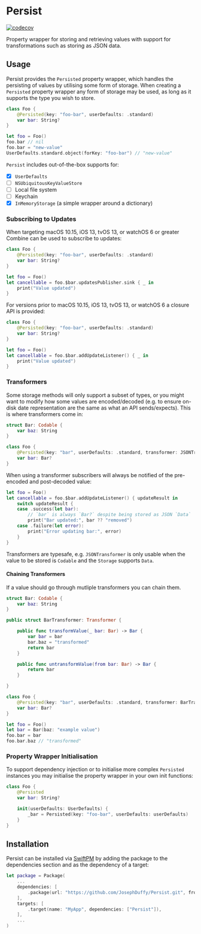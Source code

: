 # Persist

[![codecov](https://codecov.io/gh/JosephDuffy/Persist/branch/master/graph/badge.svg)](https://codecov.io/gh/JosephDuffy/Persist)

Property wrapper for storing and retrieving values with support for transformations such as storing as JSON data.

## Usage

Persist provides the `Persisted` property wrapper, which handles the persisting of values by utilising some form of storage. When creating a `Persisted` property wrapper any form of storage may be used, as long as it supports the type you wish to store.

```swift
class Foo {
    @Persisted(key: "foo-bar", userDefaults: .standard)
    var bar: String?
}

let foo = Foo()
foo.bar // nil
foo.bar = "new-value"
UserDefaults.standard.object(forKey: "foo-bar") // "new-value"
```

`Persist` includes out-of-the-box supports for:

- [x] `UserDefaults`
- [ ] `NSUbiquitousKeyValueStore`
- [ ] Local file system
- [ ] Keychain
- [x] `InMemoryStorage` (a simple wrapper around a dictionary)

### Subscribing to Updates

When targeting macOS 10.15, iOS 13, tvOS 13, or watchOS 6 or greater Combine can be used to subscribe to updates:

```swift
class Foo {
    @Persisted(key: "foo-bar", userDefaults: .standard)
    var bar: String?
}

let foo = Foo()
let cancellable = foo.$bar.updatesPublisher.sink { _ in
    print("Value updated")
}
```

For versions prior to macOS 10.15, iOS 13, tvOS 13, or watchOS 6 a closure API is provided:

```swift
class Foo {
    @Persisted(key: "foo-bar", userDefaults: .standard)
    var bar: String?
}

let foo = Foo()
let cancellable = foo.$bar.addUpdateListener() { _ in
    print("Value updated")
}
```

### Transformers

Some storage methods will only support a subset of types, or you might want to modify how some values are encoded/decoded (e.g. to ensure on-disk date representation are the same as what an API sends/expects). This is where transformers come in:

```swift
struct Bar: Codable {
    var baz: String
}

class Foo {
    @Persisted(key: "bar", userDefaults: .standard, transformer: JSONTransformer())
    var bar: Bar?
}
```

When using a transformer subscribers will always be notified of the pre-encoded and post-decoded value:

```swift
let foo = Foo()
let cancellable = foo.$bar.addUpdateListener() { updateResult in
    switch updateResult {
    case .success(let bar):
        // `bar` is always `Bar?` despite being stored as JSON `Data`
        print("Bar updated:", bar ?? "removed")
    case .failure(let error):
        print("Error updating bar:", error)
    }
}
```

Transformers are typesafe, e.g. `JSONTransformer` is only usable when the value to be stored is `Codable` and the `Storage` supports `Data`.

#### Chaining Transformers

If a value should go through mutliple transformers you can chain them.

```swift
struct Bar: Codable {
    var baz: String
}

public struct BarTransformer: Transformer {

    public func transformValue(_ bar: Bar) -> Bar {
        var bar = bar
        bar.baz = "transformed"
        return bar
    }

    public func untransformValue(from bar: Bar) -> Bar {
        return bar
    }

}

class Foo {
    @Persisted(key: "bar", userDefaults: .standard, transformer: BarTransformer().append(JSONTransformer()))
    var bar: Bar?
}

let foo = Foo()
let bar = Bar(baz: "example value")
foo.bar = bar
foo.bar.baz // "transformed"
```

### Property Wrapper Initialisation

To support dependency injection or to initialise more complex `Persisted` instances you may initialise the property wrapper in your own init functions:

```swift
class Foo {
    @Persisted
    var bar: String?

    init(userDefaults: UserDefaults) {
        _bar = Persisted(key: "foo-bar", userDefaults: userDefaults)
    }
}
```

## Installation

Persist can be installed via [SwiftPM](https://github.com/apple/swift-package-manager) by adding the package to the dependencies section and as the dependency of a target:

```swift
let package = Package(
    ...
    dependencies: [
        .package(url: "https://github.com/JosephDuffy/Persist.git", from: "0.1.0"),
    ],
    targets: [
        .target(name: "MyApp", dependencies: ["Persist"]),
    ],
    ...
)
```
